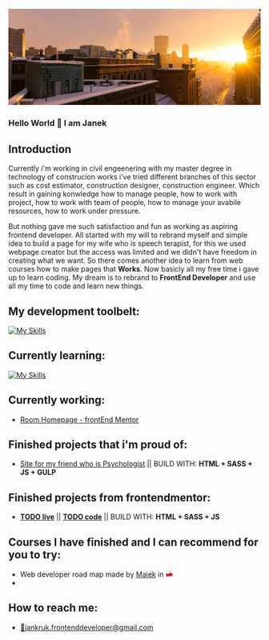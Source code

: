 ![Sunrise](sunrise3.jpg)
### Hello World 👋 I am Janek

## Introduction

  Currently i'm working in civil engeenering with my master degree in technology of construcion works i've tried different branches of this sector such as cost estimator, construction designer, construction engineer. Which result in gaining konwledge how to manage people, how to work with project, how to work with team of people, how to manage your avabile resources, how to work under pressure.

  But nothing gave me such satisfaction and fun as working as aspiring frontend developer. All started with my will to rebrand myself and simple idea to build a page for my wife who is speech terapist, for this we used webpage creator but the access was limited and we didn't have freedom in creating what we want. So there comes another idea to learn from web courses how to make pages that **Works**. Now basicly all my free time i gave up to learn coding. My dream is to rebrand to **FrontEnd Developer** 
and use all my time to code and learn new things.

## My development toolbelt:

[![My Skills](https://skillicons.dev/icons?i=js,html,css,bootstrap,sass,git,github,vscode)](https://skillicons.dev)

## Currently learning:

[![My Skills](https://skillicons.dev/icons?i=js)](https://skillicons.dev)

## Currently working:

- [Room Homepage - frontEnd Mentor](https://www.frontendmentor.io/challenges/room-homepage-BtdBY_ENq/hub)

## Finished projects that i'm proud of:

- [Site for my friend who is Psychologist](https://magdalenababiarz-psychologlancut.pl/) || BUILD WITH: **HTML + SASS + JS + GULP**

## Finished projects from frontendmentor:

- [**TODO live**](https://janiokruk.github.io/Todo-list---frontend-mentor/) || [**TODO code**](https://github.com/JanioKruk/Todo-list---frontend-mentor)  || BUILD WITH: **HTML + SASS + JS**

## Courses I have finished and I can recommend for you to try:

- Web developer road map made by [Majek](https://mmcschool.pl/) in <img src="poland-flag-waving.png" width="15" height="15">
- 

## How to reach me:

- [:email:](jankruk.frontenddeveloper@gmail.com)jankruk.frontenddeveloper@gmail.com



<!--
**JanioKruk/JanioKruk** is a ✨ _special_ ✨ repository because its `README.md` (this file) appears on your GitHub profile.

Here are some ideas to get you started:

- 🔭 I’m currently working on ...
- 🌱 I’m currently learning ...
- 👯 I’m looking to collaborate on ...
- 🤔 I’m looking for help with ...
- 💬 Ask me about ...
- 📫 How to reach me: ...
- 😄 Pronouns: ...
- ⚡ Fun fact: ...
-->
